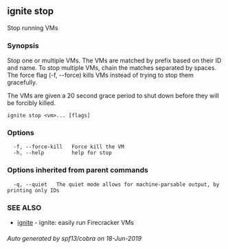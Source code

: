 ## ignite stop

Stop running VMs

### Synopsis


Stop one or multiple VMs. The VMs are matched by prefix based on their
ID and name. To stop multiple VMs, chain the matches separated by spaces.
The force flag (-f, --force) kills VMs instead of trying to stop them
gracefully.

The VMs are given a 20 second grace period to shut down before they
will be forcibly killed.


```
ignite stop <vm>... [flags]
```

### Options

```
  -f, --force-kill   Force kill the VM
  -h, --help         help for stop
```

### Options inherited from parent commands

```
  -q, --quiet   The quiet mode allows for machine-parsable output, by printing only IDs
```

### SEE ALSO

* [ignite](ignite.md)	 - ignite: easily run Firecracker VMs

###### Auto generated by spf13/cobra on 18-Jun-2019
